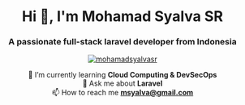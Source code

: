 <h1 align="center">Hi 👋, I'm Mohamad Syalva SR</h1>
<h3 align="center">A passionate full-stack laravel developer from Indonesia</h3>

<p align="center"> <a href="https://github.com/ryo-ma/github-profile-trophy">
<img src="https://github-profile-trophy.vercel.app/?username=mohamadsyalvasr" alt="mohamadsyalvasr" /></a>   </p>

<p align="center">🌱 I’m currently learning <b>Cloud Computing & DevSecOps</b> <br>
💬 Ask me about <b>Laravel</b> <br>
📫 How to reach me <b><a href="mailto:msyalva+freelancer@gmail.com">msyalva@gmail.com</a></b></p>


